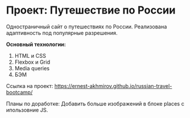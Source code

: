 # Проект: Путешествие по России

Одностраничный сайт о путешествиях по России. Реализована адаптивность под популярные разрешения.

**Основный технологии:**
1. HTML и CSS
2. Flexbox и Grid
3. Media queries
4. БЭМ

Ссылка на проект: https://ernest-akhmirov.github.io/russian-travel-bootcamp/

Планы по доработке:
Добавить больше изображений в блоке places с ипользовние JS.